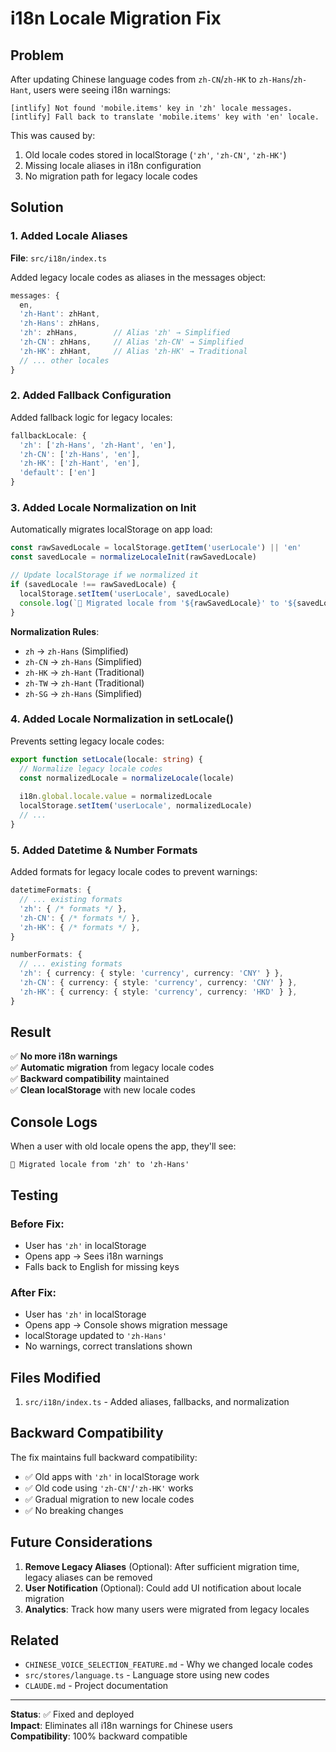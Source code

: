 # i18n Locale Migration Fix

## Problem

After updating Chinese language codes from `zh-CN`/`zh-HK` to `zh-Hans`/`zh-Hant`, users were seeing i18n warnings:

```
[intlify] Not found 'mobile.items' key in 'zh' locale messages.
[intlify] Fall back to translate 'mobile.items' key with 'en' locale.
```

This was caused by:
1. Old locale codes stored in localStorage (`'zh'`, `'zh-CN'`, `'zh-HK'`)
2. Missing locale aliases in i18n configuration
3. No migration path for legacy locale codes

## Solution

### 1. Added Locale Aliases

**File**: `src/i18n/index.ts`

Added legacy locale codes as aliases in the messages object:
```typescript
messages: {
  en,
  'zh-Hant': zhHant,
  'zh-Hans': zhHans,
  'zh': zhHans,        // Alias 'zh' → Simplified
  'zh-CN': zhHans,     // Alias 'zh-CN' → Simplified
  'zh-HK': zhHant,     // Alias 'zh-HK' → Traditional
  // ... other locales
}
```

### 2. Added Fallback Configuration

Added fallback logic for legacy locales:
```typescript
fallbackLocale: {
  'zh': ['zh-Hans', 'zh-Hant', 'en'],
  'zh-CN': ['zh-Hans', 'en'],
  'zh-HK': ['zh-Hant', 'en'],
  'default': ['en']
}
```

### 3. Added Locale Normalization on Init

Automatically migrates localStorage on app load:
```typescript
const rawSavedLocale = localStorage.getItem('userLocale') || 'en'
const savedLocale = normalizeLocaleInit(rawSavedLocale)

// Update localStorage if we normalized it
if (savedLocale !== rawSavedLocale) {
  localStorage.setItem('userLocale', savedLocale)
  console.log(`🔄 Migrated locale from '${rawSavedLocale}' to '${savedLocale}'`)
}
```

**Normalization Rules**:
- `zh` → `zh-Hans` (Simplified)
- `zh-CN` → `zh-Hans` (Simplified)
- `zh-HK` → `zh-Hant` (Traditional)
- `zh-TW` → `zh-Hant` (Traditional)
- `zh-SG` → `zh-Hans` (Simplified)

### 4. Added Locale Normalization in setLocale()

Prevents setting legacy locale codes:
```typescript
export function setLocale(locale: string) {
  // Normalize legacy locale codes
  const normalizedLocale = normalizeLocale(locale)
  
  i18n.global.locale.value = normalizedLocale
  localStorage.setItem('userLocale', normalizedLocale)
  // ...
}
```

### 5. Added Datetime & Number Formats

Added formats for legacy locale codes to prevent warnings:
```typescript
datetimeFormats: {
  // ... existing formats
  'zh': { /* formats */ },
  'zh-CN': { /* formats */ },
  'zh-HK': { /* formats */ },
}

numberFormats: {
  // ... existing formats
  'zh': { currency: { style: 'currency', currency: 'CNY' } },
  'zh-CN': { currency: { style: 'currency', currency: 'CNY' } },
  'zh-HK': { currency: { style: 'currency', currency: 'HKD' } },
}
```

## Result

✅ **No more i18n warnings**  
✅ **Automatic migration** from legacy locale codes  
✅ **Backward compatibility** maintained  
✅ **Clean localStorage** with new locale codes  

## Console Logs

When a user with old locale opens the app, they'll see:
```
🔄 Migrated locale from 'zh' to 'zh-Hans'
```

## Testing

### Before Fix:
- User has `'zh'` in localStorage
- Opens app → Sees i18n warnings
- Falls back to English for missing keys

### After Fix:
- User has `'zh'` in localStorage
- Opens app → Console shows migration message
- localStorage updated to `'zh-Hans'`
- No warnings, correct translations shown

## Files Modified

1. `src/i18n/index.ts` - Added aliases, fallbacks, and normalization

## Backward Compatibility

The fix maintains full backward compatibility:
- ✅ Old apps with `'zh'` in localStorage work
- ✅ Old code using `'zh-CN'`/`'zh-HK'` works
- ✅ Gradual migration to new locale codes
- ✅ No breaking changes

## Future Considerations

1. **Remove Legacy Aliases** (Optional): After sufficient migration time, legacy aliases can be removed
2. **User Notification** (Optional): Could add UI notification about locale migration
3. **Analytics**: Track how many users were migrated from legacy locales

## Related

- `CHINESE_VOICE_SELECTION_FEATURE.md` - Why we changed locale codes
- `src/stores/language.ts` - Language store using new codes
- `CLAUDE.md` - Project documentation

---

**Status**: ✅ Fixed and deployed  
**Impact**: Eliminates all i18n warnings for Chinese users  
**Compatibility**: 100% backward compatible

